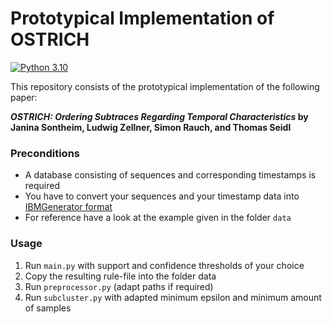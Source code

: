 # Prototypical Implementation of OSTRICH

[![Python 3.10](https://img.shields.io/badge/Python-3.10-2d618c?logo=python)](https://docs.python.org/3.10/)

This repository consists of the prototypical implementation of the following paper:

***OSTRICH: Ordering Subtraces Regarding Temporal Characteristics* by Janina Sontheim, Ludwig Zellner, Simon Rauch, and Thomas Seidl**

### Preconditions
* A database consisting of sequences and corresponding timestamps is required
* You have to convert your sequences and your timestamp data into [IBMGenerator format](https://www.philippe-fournier-viger.com/spmf/Converting_a_sequence_database_to_SPMF.php)
* For reference have a look at the example given in the folder `data`

### Usage
1. Run `main.py` with support and confidence thresholds of your choice
2. Copy the resulting rule-file into the folder data
3. Run `preprocessor.py` (adapt paths if required)
4. Run `subcluster.py` with adapted minimum epsilon and minimum amount of samples

